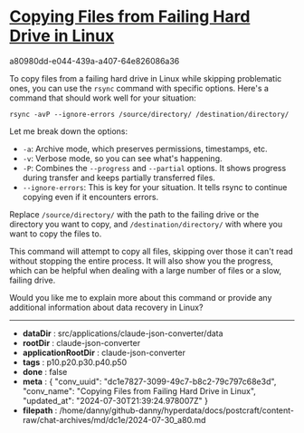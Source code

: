 # [Copying Files from Failing Hard Drive in Linux](https://claude.ai/chat/dc1e7827-3099-49c7-b8c2-79c797c68e3d)

a80980dd-e044-439a-a407-64e826086a36

 To copy files from a failing hard drive in Linux while skipping problematic ones, you can use the `rsync` command with specific options. Here's a command that should work well for your situation:

```
rsync -avP --ignore-errors /source/directory/ /destination/directory/
```

Let me break down the options:

- `-a`: Archive mode, which preserves permissions, timestamps, etc.
- `-v`: Verbose mode, so you can see what's happening.
- `-P`: Combines the `--progress` and `--partial` options. It shows progress during transfer and keeps partially transferred files.
- `--ignore-errors`: This is key for your situation. It tells rsync to continue copying even if it encounters errors.

Replace `/source/directory/` with the path to the failing drive or the directory you want to copy, and `/destination/directory/` with where you want to copy the files to.

This command will attempt to copy all files, skipping over those it can't read without stopping the entire process. It will also show you the progress, which can be helpful when dealing with a large number of files or a slow, failing drive.

Would you like me to explain more about this command or provide any additional information about data recovery in Linux?

---

* **dataDir** : src/applications/claude-json-converter/data
* **rootDir** : claude-json-converter
* **applicationRootDir** : claude-json-converter
* **tags** : p10.p20.p30.p40.p50
* **done** : false
* **meta** : {
  "conv_uuid": "dc1e7827-3099-49c7-b8c2-79c797c68e3d",
  "conv_name": "Copying Files from Failing Hard Drive in Linux",
  "updated_at": "2024-07-30T21:39:24.978007Z"
}
* **filepath** : /home/danny/github-danny/hyperdata/docs/postcraft/content-raw/chat-archives/md/dc1e/2024-07-30_a80.md
